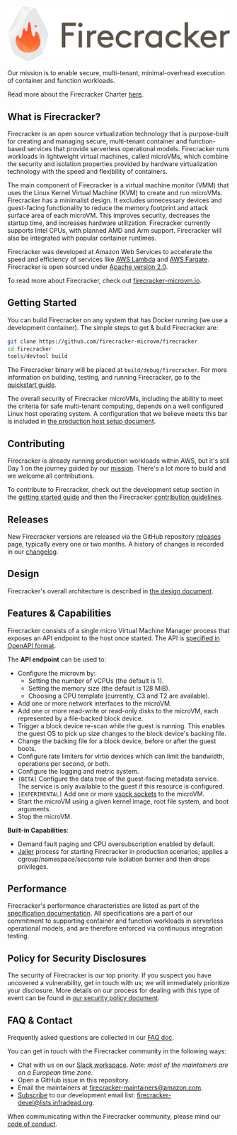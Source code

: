 ![Firecracker Logo Title](docs/images/fc-logo-title.png)

Our mission is to enable secure, multi-tenant, minimal-overhead execution of
container and function workloads.

Read more about the Firecracker Charter [here](CHARTER.md).

## What is Firecracker?

Firecracker is an open source virtualization technology that is purpose-built
for creating and managing secure, multi-tenant container and function-based
services that provide serverless operational models. Firecracker runs workloads
in lightweight virtual machines, called microVMs, which combine the security and
isolation properties provided by hardware virtualization technology with the
speed and flexibility of containers.

The main component of Firecracker is a virtual machine monitor (VMM) that uses
the Linux Kernel Virtual Machine (KVM) to create and run microVMs. Firecracker
has a minimalist design. It excludes unnecessary devices and guest-facing
functionality to reduce the memory footprint and attack surface area of each
microVM. This improves security, decreases the startup time, and increases
hardware utilization. Firecracker currently supports Intel CPUs, with planned
AMD and Arm support. Firecracker will also be integrated with popular container
runtimes.

Firecracker was developed at Amazon Web Services to accelerate the speed and
efficiency of services like [AWS Lambda](https://aws.amazon.com/lambda/) and
[AWS Fargate](https://aws.amazon.com/fargate/). Firecracker is open
sourced under [Apache version 2.0](LICENSE).

To read more about Firecracker, check out
[firecracker-microvm.io](https://firecracker-microvm.github.io).

## Getting Started

You can build Firecracker on any system that has Docker running (we use a
development container). The simple steps to get & build Firecracker are:

```bash
git clone https://github.com/firecracker-microvm/firecracker
cd firecracker
tools/devtool build
```

The Firecracker binary will be placed at `build/debug/firecracker`. For more
information on building, testing, and running Firecracker, go to the
[quickstart guide](docs/getting-started.md).

The overall security of Firecracker microVMs, including the ability to meet the
criteria for safe multi-tenant computing, depends on a well configured Linux
host operating system. A configuration that we believe meets this bar is
included in [the production host setup document](docs/prod-host-setup.md).

## Contributing

Firecracker is already running production workloads within AWS, but it's still
Day 1 on the journey guided by our [mission](CHARTER.md). There's a lot more to
build and we welcome all contributions.

To contribute to Firecracker, check out the development setup section in the
[getting started guide](docs/getting-started.md) and then the Firecracker
[contribution guidelines](CONTRIBUTING.md).

## Releases

New Firecracker versions are released via the GitHub repository
[releases](https://github.com/firecracker-microvm/firecracker/releases) page,
typically every one or two months. A history of changes is recorded in our
[changelog](CHANGELOG.md).

## Design

Firecracker's overall architecture is described in
[the design document](docs/design.md).

## Features & Capabilities

Firecracker consists of a single micro Virtual Machine Manager process that
exposes an API endpoint to the host once started. The API is
[specified in OpenAPI format](api_server/swagger/firecracker.yaml).

The **API endpoint** can be used to:

- Configure the microvm by:
  - Setting the number of vCPUs (the default is 1).
  - Setting the memory size (the default is 128 MiB).
  - Choosing a CPU template (currently, C3 and T2 are available).
- Add one or more network interfaces to the microVM.
- Add one or more read-write or read-only disks to the microVM, each represented
  by a file-backed block device.
- Trigger a block device re-scan while the guest is running. This enables the
  guest OS to pick up size changes to the block device's backing file.
- Change the backing file for a block device, before or after the guest boots.
- Configure rate limiters for virtio devices which can limit the bandwidth,
  operations per second, or both.
- Configure the logging and metric system.
- `[BETA]` Configure the data tree of the guest-facing metadata service. The
  service is only available to the guest if this resource is configured.
- `[EXPERIMENTAL]` Add one or more [vsock sockets](docs/experimental-vsock.md)
  to the microVM.
- Start the microVM using a given kernel image, root file system, and boot
  arguments.
- Stop the microVM.

**Built-in Capabilities**:

- Demand fault paging and CPU oversubscription enabled by default.
- [Jailer](docs/jailer.md) process for starting Firecracker in production
  scenarios; applies a cgroup/namespace/seccomp rule isolation barrier and then
  drops privileges. 

## Performance

Firecracker's performance characteristics are listed as part of the
[specification documentation](SPECIFICATION.md). All specifications are a part
of our commitment to supporting container and function workloads in serverless
operational models, and are therefore enforced via continuous integration
testing.

## Policy for Security Disclosures

The security of Firecracker is our top priority. If you suspect you have
uncovered a vulnerability, get in touch with us; we will immediately prioritize
your disclosure. More details on our process for dealing with this type of event
can be found in [our security policy document](SECURITY-POLICY.md).

## FAQ & Contact

Frequently asked questions are collected in our [FAQ doc](FAQ.md).

You can get in touch with the Firecracker community in the following ways:
- Chat with us on our
  [Slack workspace](https://tinyurl.com/firecracker-microvm). _Note: most of the
  maintainers are on a European time zone._
- Open a GitHub issue in this repository.
- Email the maintainers at
  [firecracker-maintainers@amazon.com](mailto:firecracker-maintainers@amazon.com).
- [Subscribe](https://lists.infradead.org/mailman/listinfo/firecracker-devel) to
  our development email list:
  [firecracker-devel@lists.infradead.org](mailto:firecracker-devel@lists.infradead.org).

When communicating within the Firecracker community, please mind our
[code of conduct](CODE_OF_CONDUCT.md).
